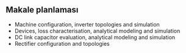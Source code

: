 ## Makale planlaması
* Machine configuration, inverter topologies and simulation
* Devices, loss characterisation, analytical modeling and simulation
* DC link capacitor evaluation, analytical modeling and simulation
* Rectifier configuration and topologies
